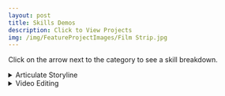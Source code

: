 ```yaml
---
layout: post
title: Skills Demos
description: Click to View Projects
img: /img/FeatureProjectImages/Film Strip.jpg
---
```


Click on the arrow next to the category to see a skill breakdown. 

<details>
  <summary>Articulate Storyline</summary>
  <u>Branching</u>
  <ul style ="list-style'type:disc">
    <li>Through the use of triggers depending on how the user response depends on where they are directed to next for the lesson.</li>
  </ul>
    <div style="text-align:center;">
    <iframe width="560" height="315" src="https://www.youtube.com/embed/iBrhV_X566Y" frameborder="0" allow="autoplay; encrypted-media" allowfullscreen></iframe>
    </div>

  <u>Triggers, Overlays, and Assessment</u>
  <ul style ="list-style'type:disc">
    <li>Short scene from Conflict Management for Leadership that utilizes triggers to progress the scene, overlays of multiple text boxes and character on a single slide, along with a check for understanding assessment.</li>
    <div style="text-align:center;">
    <iframe width="560" height="315" src="https://www.youtube.com/embed/JjsJRO75p04" frameborder="0" allow="autoplay; encrypted-media" allowfullscreen></iframe>
    </div>

</details>

<details>

  <summary>Video Editing</summary>
  <u>Deleting a Segment</u>
    <div style="text-align:center;">
    <iframe width="560" height="315" src="https://www.youtube.com/embed/7vO9wq4YaZA" frameborder="0" allow="autoplay; encrypted-media" allowfullscreen></iframe>
    </div>

  <u>Extending Slide to Match Audio</u>
    <div style="text-align:center;">
    <iframe width="560" height="315" src="https://www.youtube.com/embed/lyKQtFMv0TE" frameborder="0" allow="autoplay; encrypted-media" allowfullscreen></iframe>
    </div>

  <u>Replacing Segment and Audio</u>
    <div style="text-align:center;">
    <iframe width="560" height="315" src="https://www.youtube.com/embed/NlmyMu3wI0c" frameborder="0" allow="autoplay; encrypted-media" allowfullscreen></iframe>
    </div>

  <u>Text Overlays</u>
    <div style="text-align:center;">
    <iframe width="560" height="315" src="https://www.youtube.com/embed/inj8Esif-iY" frameborder="0" allow="autoplay; encrypted-media" allowfullscreen></iframe>
    </div>

  <u>Creating Video Overlays</u>
    <div style="text-align:center;">
    <iframe width="560" height="315" src="https://www.youtube.com/embed/CQ1-wYJCy_s" frameborder="0" allow="autoplay; encrypted-media" allowfullscreen></iframe>
    </div>

</details>
